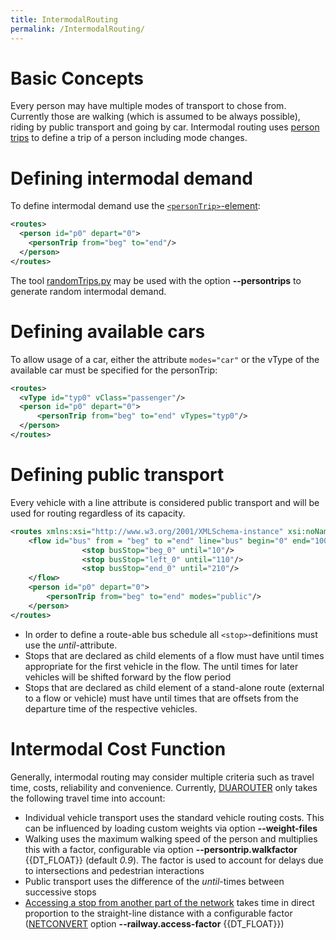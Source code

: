 ```yaml
---
title: IntermodalRouting
permalink: /IntermodalRouting/
---
```


# Basic Concepts

Every person may have multiple modes of transport to chose from.
Currently those are walking (which is assumed to be always possible),
riding by public transport and going by car. Intermodal routing uses
[person trips](Specification/Persons.md#persontrips) to define a
trip of a person including mode changes.

# Defining intermodal demand

To define intermodal demand use the
[`<personTrip>`-element](Specification/Persons.md#persontrips):

```xml
<routes>
  <person id="p0" depart="0">
    <personTrip from="beg" to="end"/>
  </person>
</routes>
```

The tool [randomTrips.py](Tools/Trip.md#randomtripspy) may be
used with the option **--persontrips** to generate random intermodal demand.

# Defining available cars

To allow usage of a car, either the attribute `modes="car"` or the vType of the
available car must be specified for the personTrip:

```xml
<routes>
  <vType id="typ0" vClass="passenger"/>
  <person id="p0" depart="0">
      <personTrip from="beg" to="end" vTypes="typ0"/>
  </person>
</routes>
```

# Defining public transport

Every vehicle with a line attribute is considered public transport and
will be used for routing regardless of its capacity.

```xml
<routes xmlns:xsi="http://www.w3.org/2001/XMLSchema-instance" xsi:noNamespaceSchemaLocation="http://sumo.dlr.de/xsd/routes_file.xsd">
    <flow id="bus" from = "beg" to ="end" line="bus" begin="0" end="1000" period="300">
                <stop busStop="beg_0" until="10"/>
                <stop busStop="left_0" until="110"/>
                <stop busStop="end_0" until="210"/>
    </flow>
    <person id="p0" depart="0">
        <personTrip from="beg" to="end" modes="public"/>
    </person>
</routes>
```

- In order to define a route-able bus schedule all `<stop>`-definitions must
  use the *until*-attribute.
- Stops that are declared as child elements of a flow must have until
  times appropriate for the first vehicle in the flow. The until times
  for later vehicles will be shifted forward by the flow period
- Stops that are declared as child element of a stand-alone route
  (external to a flow or vehicle) must have until times that are
  offsets from the departure time of the respective vehicles.

# Intermodal Cost Function

Generally, intermodal routing may consider multiple criteria such as
travel time, costs, reliability and convenience. Currently,
[DUAROUTER](DUAROUTER.md) only takes the following travel time
into account:

- Individual vehicle transport uses the standard vehicle routing
  costs. This can be influenced by loading custom weights via option **--weight-files**
- Walking uses the maximum walking speed of the person and multiplies
  this with a factor, configurable via option **--persontrip.walkfactor** {{DT_FLOAT}} (default *0.9*). The
  factor is used to account for delays due to intersections and
  pedestrian interactions
- Public transport uses the difference of the *until*-times between
  successive stops
- [Accessing a stop from another part of the network](Simulation/Public_Transport.md#access_lanes) takes
  time in direct proportion to the straight-line distance with a
  configurable factor ([NETCONVERT](NETCONVERT.md) option **--railway.access-factor** {{DT_FLOAT}})